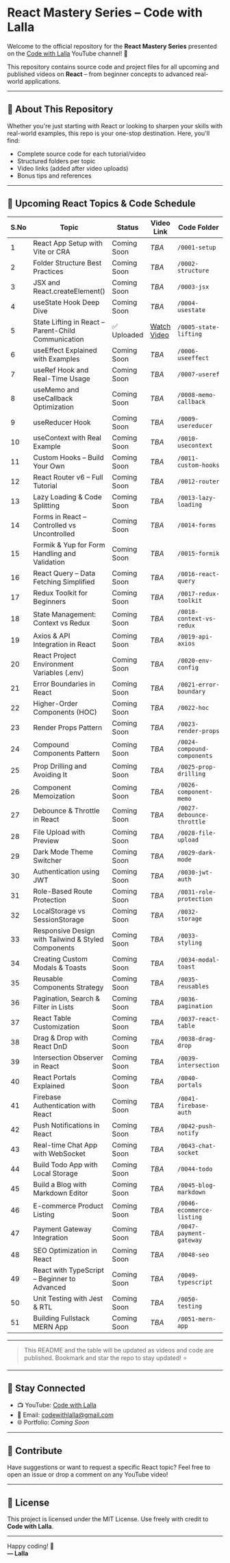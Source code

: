 # React Mastery Series – Code with Lalla

Welcome to the official repository for the **React Mastery Series** presented on the [Code with Lalla](https://www.youtube.com/@CodeWithLalla) YouTube channel! 🚀

This repository contains source code and project files for all upcoming and published videos on **React** – from beginner concepts to advanced real-world applications.

---

## 📌 About This Repository

Whether you're just starting with React or looking to sharpen your skills with real-world examples, this repo is your one-stop destination. Here, you'll find:

- Complete source code for each tutorial/video
- Structured folders per topic
- Video links (added after video uploads)
- Bonus tips and references

---

## 📅 Upcoming React Topics & Code Schedule


| S.No | Topic                                             | Status       | Video Link     | Code Folder                  |
|------|---------------------------------------------------|--------------|----------------|-------------------------------|
| 1    | React App Setup with Vite or CRA                  | Coming Soon  | _TBA_          | `/0001-setup`                |
| 2    | Folder Structure Best Practices                   | Coming Soon  | _TBA_          | `/0002-structure`            |
| 3    | JSX and React.createElement()                     | Coming Soon  | _TBA_          | `/0003-jsx`                  |
| 4    | useState Hook Deep Dive                           | Coming Soon  | _TBA_          | `/0004-usestate`             |
| 5    | State Lifting in React – Parent-Child Communication | ✅ Uploaded | [Watch Video](https://www.youtube.com/watch?v=YOUR_VIDEO_ID)          | `/0005-state-lifting`        |
| 6    | useEffect Explained with Examples                 | Coming Soon  | _TBA_          | `/0006-useeffect`            |
| 7    | useRef Hook and Real-Time Usage                   | Coming Soon  | _TBA_          | `/0007-useref`               |
| 8    | useMemo and useCallback Optimization              | Coming Soon  | _TBA_          | `/0008-memo-callback`        |
| 9    | useReducer Hook                                   | Coming Soon  | _TBA_          | `/0009-usereducer`           |
| 10   | useContext with Real Example                      | Coming Soon  | _TBA_          | `/0010-usecontext`           |
| 11   | Custom Hooks – Build Your Own                     | Coming Soon  | _TBA_          | `/0011-custom-hooks`         |
| 12   | React Router v6 – Full Tutorial                   | Coming Soon  | _TBA_          | `/0012-router`               |
| 13   | Lazy Loading & Code Splitting                     | Coming Soon  | _TBA_          | `/0013-lazy-loading`         |
| 14   | Forms in React – Controlled vs Uncontrolled       | Coming Soon  | _TBA_          | `/0014-forms`                |
| 15   | Formik & Yup for Form Handling and Validation     | Coming Soon  | _TBA_          | `/0015-formik`               |
| 16   | React Query – Data Fetching Simplified            | Coming Soon  | _TBA_          | `/0016-react-query`          |
| 17   | Redux Toolkit for Beginners                       | Coming Soon  | _TBA_          | `/0017-redux-toolkit`        |
| 18   | State Management: Context vs Redux                | Coming Soon  | _TBA_          | `/0018-context-vs-redux`     |
| 19   | Axios & API Integration in React                  | Coming Soon  | _TBA_          | `/0019-api-axios`            |
| 20   | React Project Environment Variables (.env)        | Coming Soon  | _TBA_          | `/0020-env-config`           |
| 21   | Error Boundaries in React                         | Coming Soon  | _TBA_          | `/0021-error-boundary`       |
| 22   | Higher-Order Components (HOC)                     | Coming Soon  | _TBA_          | `/0022-hoc`                  |
| 23   | Render Props Pattern                              | Coming Soon  | _TBA_          | `/0023-render-props`         |
| 24   | Compound Components Pattern                       | Coming Soon  | _TBA_          | `/0024-compound-components`  |
| 25   | Prop Drilling and Avoiding It                     | Coming Soon  | _TBA_          | `/0025-prop-drilling`        |
| 26   | Component Memoization                             | Coming Soon  | _TBA_          | `/0026-component-memo`       |
| 27   | Debounce & Throttle in React                      | Coming Soon  | _TBA_          | `/0027-debounce-throttle`    |
| 28   | File Upload with Preview                          | Coming Soon  | _TBA_          | `/0028-file-upload`          |
| 29   | Dark Mode Theme Switcher                          | Coming Soon  | _TBA_          | `/0029-dark-mode`            |
| 30   | Authentication using JWT                          | Coming Soon  | _TBA_          | `/0030-jwt-auth`             |
| 31   | Role-Based Route Protection                       | Coming Soon  | _TBA_          | `/0031-role-protection`      |
| 32   | LocalStorage vs SessionStorage                    | Coming Soon  | _TBA_          | `/0032-storage`              |
| 33   | Responsive Design with Tailwind & Styled Components | Coming Soon | _TBA_        | `/0033-styling`              |
| 34   | Creating Custom Modals & Toasts                   | Coming Soon  | _TBA_          | `/0034-modal-toast`          |
| 35   | Reusable Components Strategy                      | Coming Soon  | _TBA_          | `/0035-reusables`            |
| 36   | Pagination, Search & Filter in Lists              | Coming Soon  | _TBA_          | `/0036-pagination`           |
| 37   | React Table Customization                         | Coming Soon  | _TBA_          | `/0037-react-table`          |
| 38   | Drag & Drop with React DnD                        | Coming Soon  | _TBA_          | `/0038-drag-drop`            |
| 39   | Intersection Observer in React                    | Coming Soon  | _TBA_          | `/0039-intersection`         |
| 40   | React Portals Explained                           | Coming Soon  | _TBA_          | `/0040-portals`              |
| 41   | Firebase Authentication with React                | Coming Soon  | _TBA_          | `/0041-firebase-auth`        |
| 42   | Push Notifications in React                       | Coming Soon  | _TBA_          | `/0042-push-notify`          |
| 43   | Real-time Chat App with WebSocket                 | Coming Soon  | _TBA_          | `/0043-chat-socket`          |
| 44   | Build Todo App with Local Storage                 | Coming Soon  | _TBA_          | `/0044-todo`                 |
| 45   | Build a Blog with Markdown Editor                 | Coming Soon  | _TBA_          | `/0045-blog-markdown`        |
| 46   | E-commerce Product Listing                        | Coming Soon  | _TBA_          | `/0046-ecommerce-listing`    |
| 47   | Payment Gateway Integration                       | Coming Soon  | _TBA_          | `/0047-payment-gateway`      |
| 48   | SEO Optimization in React                         | Coming Soon  | _TBA_          | `/0048-seo`                  |
| 49   | React with TypeScript – Beginner to Advanced      | Coming Soon  | _TBA_          | `/0049-typescript`           |
| 50   | Unit Testing with Jest & RTL                      | Coming Soon  | _TBA_          | `/0050-testing`              |
| 51   | Building Fullstack MERN App                       | Coming Soon  | _TBA_          | `/0051-mern-app`             |



---

> This README and the table will be updated as videos and code are published. Bookmark and star the repo to stay updated! ⭐

---

## 🔗 Stay Connected

- 📺 YouTube: [Code with Lalla](https://www.youtube.com/@CodeWithLalla)
- 📧 Email: codewithlalla@gmail.com
- 🌐 Portfolio: _Coming Soon_

---

## 🤝 Contribute

Have suggestions or want to request a specific React topic? Feel free to open an issue or drop a comment on any YouTube video!

---

## 📜 License

This project is licensed under the MIT License. Use freely with credit to **Code with Lalla**.

---

Happy coding! 🚀  
**— Lalla**
